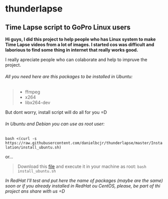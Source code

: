 # thunderlapse
## Time Lapse script to GoPro Linux users

**Hi guys, I did this project to help people who has Linux system to make Time Lapse videos from a lot of images. I started cos was difficult and laborious to find some thing in internet that really works good.**

I really apreciate people who can colaborate and help to impruve the project.

###### All you need here are this packages to be installed in Ubuntu:
> - ffmpeg
> - x264
> - libx264-dev

But dont worry, install script will do all for you =D

###### In Ubuntu and Debian you can use as root user:
`bash <(curl -s https://raw.githubusercontent.com/danielbcjr/thunderlapse/master/Instalation/install_ubuntu.sh)`

or...

> Download this [file](https://raw.githubusercontent.com/danielbcjr/thunderlapse/master/Instalation/install_ubuntu.sh) and execute it in your machine as root:
`bash install_ubuntu.sh`


*In RedHat I'll test and put here the name of packages (maybe are the same) soon or if you already installed in RedHat ou CentOS, please, be part of thi project ans share with us =D*

